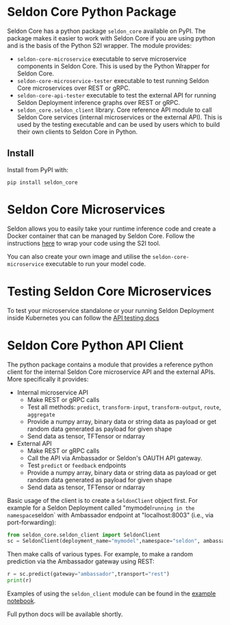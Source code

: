# Seldon Core Python Package

Seldon Core has a python package `seldon_core` available on PyPI. The package makes it easier to work with Seldon Core if you are using python and is the basis of the Python S2I wrapper. The module provides:

 * `seldon-core-microservice` executable to serve microservice components in Seldon Core. This is used by the Python Wrapper for Seldon Core.
 * `seldon-core-microservice-tester` executable to test running Seldon Core microservices over REST or gRPC.
 * `seldon-core-api-tester` executable to test the external API for running Seldon Deployment inference graphs over REST or gRPC.
 * `seldon_core.seldon_client` library. Core reference API module to call Seldon Core services (internal microservices or the external API). This is used by the testing executable and can be used by users which to build their own clients to Seldon Core in Python.

## Install

Install from PyPI with:

```
pip install seldon_core
```

# Seldon Core Microservices

Seldon allows you to easily take your runtime inference code and create a Docker container that can be managed by Seldon Core. Follow the instructions [here](../wrappers/python.md) to wrap your code using the S2I tool.

You can also create your own image and utilise the `seldon-core-microservice` executable to run your model code.

# Testing Seldon Core Microservices

To test your microservice standalone or your running Seldon Deployment inside Kubernetes you can follow the [API testing docs](../api-testing.md)


# Seldon Core Python API Client

The python package contains a module that provides a reference python client for the internal Seldon Core microservice API and the external APIs. More specifically it provides:

 * Internal microservice API
    * Make REST or gRPC calls
    * Test all methods: `predict`, `transform-input`, `transform-output`, `route`, `aggregate`
    * Provide a numpy array, binary data or string data as payload or get random data generated as payload for given shape
    * Send data as tensor, TFTensor or ndarray
 * External API
    * Make REST or gRPC calls
    * Call the API via Ambassador or Seldon's OAUTH API gateway.
    * Test `predict` or `feedback` endpoints
    * Provide a numpy array, binary data or string data as payload or get random data generated as payload for given shape
    * Send data as tensor, TFTensor or ndarray

Basic usage of the client is to create a `SeldonClient` object first. For example for a Seldon Deployment called "mymodel` running in the namespace `seldon` with Ambassador endpoint at "localhost:8003" (i.e., via port-forwarding):

```python
from seldon_core.seldon_client import SeldonClient
sc = SeldonClient(deployment_name="mymodel",namespace="seldon", ambassador_endpoint="localhost:8003")
```

Then make calls of various types. For example, to make a random prediction  via the Ambassador gateway using REST:

```python
r = sc.predict(gateway="ambassador",transport="rest")
print(r)
```

Examples of using the `seldon_client` module can be found in the [example notebook](https://github.com/SeldonIO/seldon-core/blob/master/notebooks/helm_examples.ipynb).

Full python docs will be available shortly.
